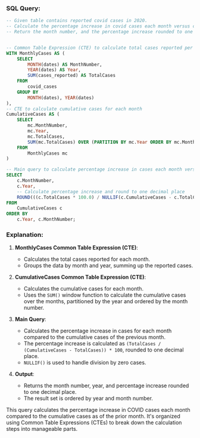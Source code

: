 

### SQL Query:

```sql
-- Given table contains reported covid cases in 2020. 
-- Calculate the percentage increase in covid cases each month versus cumulative cases as of the prior month.
-- Return the month number, and the percentage increase rounded to one decimal. Order the result by the month.


-- Common Table Expression (CTE) to calculate total cases reported per month
WITH MonthlyCases AS (
    SELECT 
        MONTH(dates) AS MonthNumber,
        YEAR(dates) AS Year,
        SUM(cases_reported) AS TotalCases
    FROM 
        covid_cases
    GROUP BY 
        MONTH(dates), YEAR(dates)
),
-- CTE to calculate cumulative cases for each month
CumulativeCases AS (
    SELECT 
        mc.MonthNumber,
        mc.Year,
        mc.TotalCases,
        SUM(mc.TotalCases) OVER (PARTITION BY mc.Year ORDER BY mc.MonthNumber) AS CumulativeCases
    FROM 
        MonthlyCases mc
)

-- Main query to calculate percentage increase in cases each month versus cumulative cases as of the prior month
SELECT 
    c.MonthNumber,
    c.Year,
    -- Calculate percentage increase and round to one decimal place
    ROUND(((c.TotalCases * 100.0) / NULLIF(c.CumulativeCases - c.TotalCases, 0)), 1) AS PercentageIncrease
FROM 
    CumulativeCases c
ORDER BY 
    c.Year, c.MonthNumber;
```

### Explanation:

1. **MonthlyCases Common Table Expression (CTE)**:
   - Calculates the total cases reported for each month.
   - Groups the data by month and year, summing up the reported cases.

2. **CumulativeCases Common Table Expression (CTE)**:
   - Calculates the cumulative cases for each month.
   - Uses the `SUM()` window function to calculate the cumulative cases over the months, partitioned by the year and ordered by the month number.

3. **Main Query**:
   - Calculates the percentage increase in cases for each month compared to the cumulative cases of the previous month.
   - The percentage increase is calculated as `(TotalCases / (CumulativeCases - TotalCases)) * 100`, rounded to one decimal place.
   - `NULLIF()` is used to handle division by zero cases.

4. **Output**:
   - Returns the month number, year, and percentage increase rounded to one decimal place.
   - The result set is ordered by year and month number.

This query calculates the percentage increase in COVID cases each month compared to the cumulative cases as of the prior month. It's organized using Common Table Expressions (CTEs) to break down the calculation steps into manageable parts.
